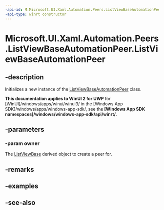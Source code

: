 ```yaml
---
-api-id: M:Microsoft.UI.Xaml.Automation.Peers.ListViewBaseAutomationPeer.#ctor(Microsoft.UI.Xaml.Controls.ListViewBase)
-api-type: winrt constructor
---
```


<!-- Method syntax
public ListViewBaseAutomationPeer(Windows.UI.Xaml.Controls.ListViewBase owner)
-->

# Microsoft.UI.Xaml.Automation.Peers.ListViewBaseAutomationPeer.ListViewBaseAutomationPeer

## -description
Initializes a new instance of the [ListViewBaseAutomationPeer](listviewbaseautomationpeer.md) class.

**This documentation applies to WinUI 2 for UWP** for [WinUI]/windows/apps/winui/winui3/ in the [Windows App SDK]/windows/apps/windows-app-sdk/, see the **[Windows App SDK namespaces]/windows/windows-app-sdk/api/winrt/**.

## -parameters
### -param owner
The [ListViewBase](../microsoft.ui.xaml.controls/listviewbase.md) derived object to create a peer for.

## -remarks

## -examples

## -see-also

